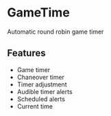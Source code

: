 # GameTime
Automatic round robin game timer

## Features
* Game timer
* Chaneover timer
* Timer adjustment
* Audible timer alerts
* Scheduled alerts
* Current time